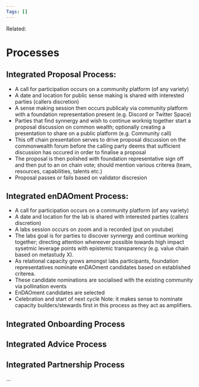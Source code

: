 ```yaml
---
Tags: []
---
```

Related: 
# Processes

## Integrated Proposal Process:
- A call for participation occurs on a community platform (of any variety)
- A date and location for public sense making is shared with interested parties (callers discretion)
- A sense making session then occurs publicaly via community platform with a foundation representation present (e.g. Discord or Twitter Space)
- Parties that find synnergy and wish to continue worknig together start a proposal discussion on common wealth; optionally creating a presentation to share on a public platform (e.g. Community call)
- This off chain presentation serves to drive proposal discussion on the commonwealth forum before the calling party deems that sufficient discussion has occured in order to finalise a proposal
- The proposal is then polished with foundation representative sign off and then put to an on chain vote; should mention various criterea (team, resources, capabilities, talents etc.)
- Proposal passes or fails based on validator discresion

## Integrated enDAOment Process:
- A call for participation occurs on a community platform (of any variety)
- A date and location for the lab is shared with interested parties (callers discretion)
- A labs session occurs on zoom and is recorded (put on youtube)
- The labs goal is for parties to discover synnergy and continue working together; directing attention whereever possible towards high impact sysetmic leverage points with epistemic transparency (e.g. value chain based on metastudy X).
- As relational capacity grows amongst labs participants, foundation representatives nominate enDAOment candidates based on established criterea.
- These candidate nominations are socialised with the existing community via pollination events
- EnDAOment candidates are selected
- Celebration and start of next cycle
Note: it makes sense to nominate capacity builders/stewards first in this process as they act as amplifiers.

## Integrated Onboarding Process


## Integrated Advice Process
## Integrated Partnership Process
...